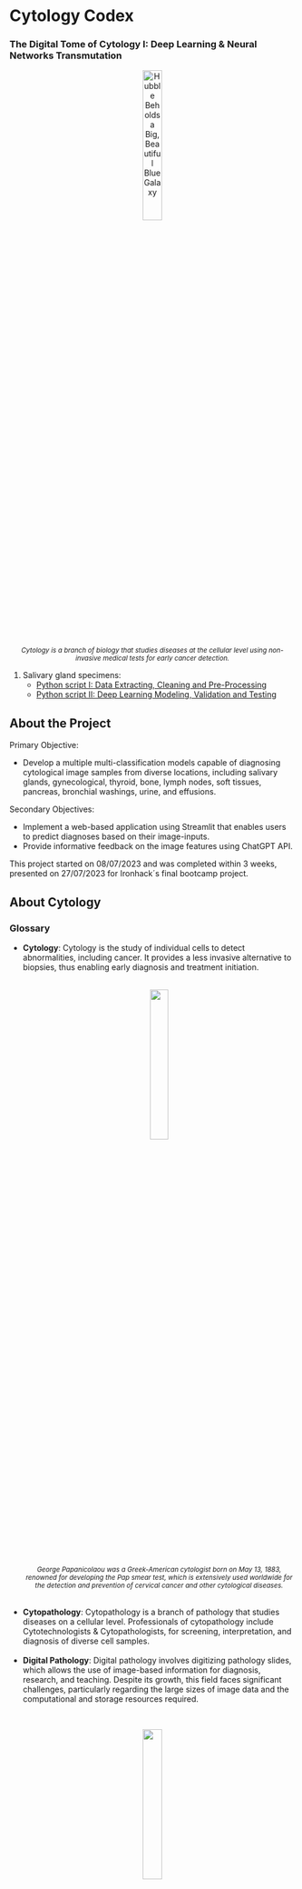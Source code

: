 # Cytology Codex
### The Digital Tome of Cytology I: Deep Learning & Neural Networks Transmutation

<p align="center">
  <img src="https://imgtr.ee/images/2023/07/14/b1deb27bdd471bb2b8fc5374d9d9cca5.png" width="26%" alt="Hubble Beholds a Big, Beautiful Blue Galaxy">
  <br>
  <small><em>Cytology is a branch of biology that studies diseases at the cellular level using non-invasive medical tests for early cancer detection.</em></small>
</p>

<ol>
  <li>Salivary gland specimens:
    <ul>
      <li><a href="https://github.com/isi-mube/cytology-codex/blob/main/02_py_scripts/01_salivary_gland/01_data_wrangling.ipynb">Python script I: Data Extracting, Cleaning and Pre-Processing</a></li>
      <li><a href="https://github.com/isi-mube/cytology-codex/blob/main/02_py_scripts/01_salivary_gland/01_data_wrangling.ipynb">Python script II: Deep Learning Modeling, Validation and Testing</a></li>
    </ul>
  </li>
</ol>

## About the Project
Primary Objective:
<ul>
  <li>Develop a multiple multi-classification models capable of diagnosing cytological image samples from diverse locations, including salivary glands, gynecological, thyroid, bone, lymph nodes, soft tissues, pancreas, bronchial washings, urine, and effusions.</li>
</ul>

Secondary Objectives:
<ul>
  <li>Implement a web-based application using Streamlit that enables users to predict diagnoses based on their image-inputs.</li>
  <li>Provide informative feedback on the image features using ChatGPT API.</li>
</ul>

This project started on 08/07/2023 and was completed within 3 weeks, presented on 27/07/2023 for Ironhack´s final bootcamp project.

## About Cytology
### Glossary
<ul>
    <li><strong>Cytology</strong>: Cytology is the study of individual cells to detect abnormalities, including cancer. It provides a less invasive alternative to biopsies, thus enabling early diagnosis and treatment initiation.</li>
  <br>
<p align="center">
  <img src="https://imgtr.ee/images/2023/07/15/57273049676ed453399c1a2c8d4aced6.jpeg" width="26%">
  <br>
  <small><em>George Papanicolaou was a Greek-American cytologist born on May 13, 1883, renowned for developing the Pap smear test, which is extensively used worldwide for the detection and prevention of cervical cancer and other cytological diseases.</em></small>
</p>
  <br>
    <li><strong>Cytopathology</strong>: Cytopathology is a branch of pathology that studies diseases on a cellular level. Professionals of cytopathology include Cytotechnologists & Cytopathologists, for screening, interpretation, and diagnosis of diverse cell samples.</li>
  <br>
    <li><strong>Digital Pathology</strong>: Digital pathology involves digitizing pathology slides, which allows the use of image-based information for diagnosis, research, and teaching. Despite its growth, this field faces significant challenges, particularly regarding the large sizes of image data and the computational and storage resources required.</li>
</ul>
  <br>
<p align="center">
  <img src="https://imgtr.ee/images/2023/07/15/71885b1f872430c7138417e262f7a659.jpeg" width="26%">
  <br>
  <small><em>Digital Pathology includes not only the digitalization of histology and cytology slides but also the automatization, technology, and tools of all preanalytical, analytical and post analytical processes in a pathology department.</em></small>
</p>
  <br>

### Challenges in Digital Cytology
Unlike histology where cells maintain their original three-dimensional structure in a thin and flat layer, cytology samples aren't one-dimensional, generally comprising smears or suspensions of unique configurations of individual cells that no longer hold their original formation. This additional third dimension makes diagnosis more complex and time-consuming as it requires mastery of pattern recognition. Furthermore, digital exploration in cytology is relatively new due to the challenges involved in digitizing three-dimensional images and the resulting increased storage requirements.
  <br>
<p align="center">
  <img src="https://imgtr.ee/images/2023/07/15/ecaf6fb5b117693590759e95118a8150.jpeg" width="26%">
  <br>
  <small><em>Thyroid, papillar carcinoma. Same tumor, different methods and different features. On the left, histology (1-dimensional thin layer), and on the right, cytology (three-dimensional in suspension cells).</em></small>
</p>
  <br>

### Personal involvement 
As a Cytotechnologist, Cytology Professor, and Digital Pathology Specialist my work has involved screening, and diagnosis of numerous cytology specimens, quality control, and engaging in both teaching and research. Using my field knowledge and expertise, my project also aims to build a nexus between Cytology and Digitalisation. I am convinced that Machine Learning and Deep Learning models can be successfully implemented in Cytology for Data Analysis, bypassing the need for a complete scan.
<p align="center">
  <img src="https://imgtr.ee/images/2023/07/15/4b38d0a578ec2af3b016709bf74657de.jpeg" width="26%">
  <br>
</p>
  <br>

## Project development:
**Start:** 08/07/23 - **Deadline:** 29/07/23

* 08/07/23: Data collection and defining the challenge. Also, run a first quick model with an effusion dataset.
* 09/07/23: Cleaned an excel file with Cytology data from my work.
* 10/07/23: Created basic structure of folders, README in GitHub. Struggling with my Data gathering.
* 11-13/07/23: Found new sources of Data, cleaned the code for multiclassification, ran a first script using salivary gland specimens.
* 15/07/23: Documenting the process in the README files, getting in touch with fellow colleagues (cytopathologists, cytotechnologists, professors) to get new insights and cross-validation of the images.

## Results

<p align="center">
  <img src="https://i.ibb.co/GFBcMg6/accuracy.png" width="54%">
</p>

<p align="center">
  <img src="https://i.ibb.co/bgRghDK/cm.png" width="55%">
</p>

## Conclusions


## Toolkit:

* **JupyterLab**: Enviorment for Python scripts and managing files.

**Libraries**

* **Pandas**: Data manipulation and analysis.
* **Numpy**: Arrays and mathematical functions.
* **Os**: File managment.
* **Warnings**: Roses are red, violets are blue --> Warnings are annoying.
* **Matplotlib**: Data visualization.
* **Seaborn**: Runs on top of matplotlib, HD data visualization.
* **Shutil**: File operations (copying, deleting...).
* **TensorFlow:** Machine Learning for Computer Vision.
* **Keras:** High-level neural networks API for Deep Learning, running on top of TensorFlow.
* **Sklearn:** Machine Learning metrics.
* **PIL:** Python Imaging Library to manipulate images.
* **Random:** To generate random subsets.
* **ImageDataGenerator:** To generate random data augmentation (flips, zoom...).

## Bibliography:


